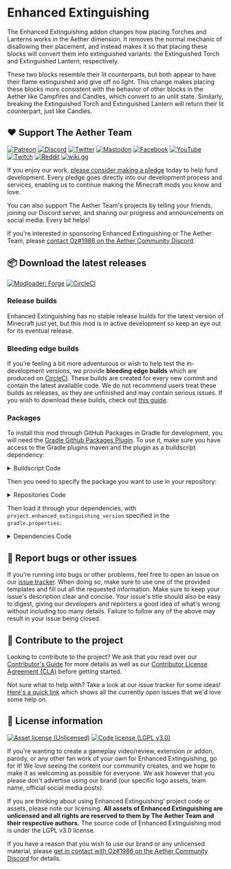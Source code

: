 # Enhanced Extinguishing

The Enhanced Extinguishing addon changes how placing Torches and Lanterns works in the Aether dimension. It removes the normal mechanic of disallowing their placement, and instead makes it so that placing these blocks will convert them into extinguished variants: the Extinguished Torch and Extinguished Lantern, respectively.

These two blocks resemble their lit counterparts, but both appear to have their flame extinguished and give off no light. This change makes placing these blocks more consistent with the behavior of other blocks in the Aether like Campfires and Candles, which convert to an unlit state. Similarly, breaking the Extinguished Torch and Extinguished Lantern will return their lit counterpart, just like Candles.

## :heart: Support The Aether Team

[![Patreon](https://img.shields.io/endpoint.svg?url=https%3A%2F%2Fshieldsio-patreon.vercel.app%2Fapi%3Fusername%3DTheAetherTeam%26type%3Dpatrons&style=flat-square&logoColor=white)](https://patreon.com/TheAetherTeam)
[![Discord](https://img.shields.io/discord/118816101936267265.svg?label=discord&logoColor=FFFFFF&logo=discord&color=7289DA&style=flat-square)](https://discord.gg/aethermod)
[![Twitter](https://img.shields.io/badge/twitter-@DevAether-lightgrey?style=flat-square&logo=twitter&color=1DA1F2&logoColor=white)](https://twitter.com/DevAether)
[![Mastodon](https://img.shields.io/mastodon/follow/110581810287361848?domain=https%3A%2F%2Fmastodon.gamedev.place%2F&style=flat-square&logo=mastodon&logoColor=white&label=mastodon&color=858AFA
)](https://mastodon.gamedev.place/@DevAether)
[![Facebook](https://img.shields.io/badge/facebook-AetherMod-blue?logo=facebook&style=flat-square&color=1877F2&logoColor=white)](https://www.facebook.com/AetherMod)
[![YouTube](https://img.shields.io/badge/youtube-@DevAether-blue?color=FF0000&label=youtube&logo=youtube&style=flat-square)](https://www.youtube.com/@DevAether)
[![Twitch](https://img.shields.io/twitch/status/theaetherteam?logo=twitch&style=flat-square&logoColor=white)](https://www.twitch.tv/theaetherteam)
[![Reddit](https://img.shields.io/reddit/subreddit-subscribers/TheAether?color=FF4500&label=reddit&logo=reddit&style=flat-square&logoColor=white)](https://www.reddit.com/r/TheAether/)
[![wiki.gg](https://custom-icon-badges.demolab.com/badge/wiki-aether-green?logo=wikigg&style=flat-square&color=FF1980)](https://aether.wiki.gg/)

If you enjoy our work, [please consider making a pledge](https://patreon.com/TheAetherTeam) today to help fund development. Every pledge goes directly into our development process and services, enabling us to continue making the Minecraft mods you know and love.

You can also support The Aether Team's projects by telling your friends, joining our Discord server, and sharing our progress and announcements on social media. Every bit helps!

If you're interested in sponsoring Enhanced Extinguishing or The Aether Team, please [contact Oz#1986 on the Aether Community Discord](https://discord.gg/aethermod).

## :package: Download the latest releases
[![Modloader: Forge](https://img.shields.io/badge/mod%20loader-forge-CC974D?style=flat-square)](https://files.minecraftforge.net/net/minecraftforge/forge/)
[![CircleCI](https://circleci.com/gh/The-Aether-Team/Enhanced-Extinguishing/tree/1.19.4-develop.svg?style=shield)](https://app.circleci.com/pipelines/github/The-Aether-Team/Enhanced-Extinguishing?branch=1.19.4-develop)
### Release builds
Enhanced Extinguishing has no stable release builds for the latest version of Minecraft just yet, but this mod is in active development so keep an eye out for its eventual release.

### Bleeding edge builds
If you’re feeling a bit more adventurous or wish to help test the in-development versions, we provide **bleeding edge builds** which are produced on [CircleCI](https://app.circleci.com/pipelines/github/The-Aether-Team/Enhanced-Extinguishing). These builds are created for every new commit and contain the latest available code. We do not recommend users treat these builds as releases, as they are unfinished and may contain serious issues. If you wish to download these builds, check out [this guide](https://github.com/The-Aether-Team/The-Aether/wiki/CircleCI-Guide).

### Packages
To install this mod through GitHub Packages in Gradle for development, you will need the [Gradle Github Packages Plugin](https://github.com/0ffz/gpr-for-gradle). To use it, make sure you have access to the Gradle plugins maven and the plugin as a buildscript dependency:

<details>
<summary> Buildscript Code</summary>

```
buildscript {
  repositories {
    ...
    maven {
        name 'Gradle'
        url "https://plugins.gradle.org/m2/"
    }
  }
  dependencies {
    ...
    classpath group: 'io.github.0ffz', name: 'gpr-for-gradle', version: '1.+', changing: true
  }
}
...
apply plugin: 'io.github.0ffz.github-packages'
```

</details>

Then you need to specify the package you want to use in your repository:

<details>
<summary> Repositories Code</summary>

```
repositories {
  ...
  maven githubPackage.invoke("The-Aether-Team/Enhanced-Extinguishing")
}
```

</details>

Then load it through your dependencies, with `project.enhanced_extinguishing_version` specified in the `gradle.properties`:

<details>
<summary> Dependencies Code</summary>

```
dependencies {
  ...
  compileOnly "com.aetherteam.aether_enhanced_extinguishing:aether_enhanced_extinguishing:${project.enhanced_extinguishing_version}"
  runtimeOnly fg.deobf("com.aetherteam.aether_enhanced_extinguishing:aether_enhanced_extinguishing:${project.enhanced_extinguishing_version}")
  ...
}
```

</details>

## :bug: Report bugs or other issues
If you're running into bugs or other problems, feel free to open an issue on our [issue tracker](https://github.com/The-Aether-Team/Enhanced-Extinguishing/issues). When doing so, make sure to use one of the provided templates and fill out all the requested information. Make sure to keep your issue's description clear and concise. Your issue's title should also be easy to digest, giving our developers and reporters a good idea of what's wrong without including too many details. Failure to follow any of the above may result in your issue being closed.

## :wrench: Contribute to the project
Looking to contribute to the project? We ask that you read over our [Contributor's Guide](https://github.com/The-Aether-Team/Enhanced-Extinguishing/blob/1.19.4-develop/docs/CONTRIBUTING.md) for more details as well as our [Contributor License Agreement (CLA)](https://github.com/The-Aether-Team/Enhanced-Extinguishing/blob/1.19.4-develop/docs/AGREEMENT.md) before getting started.

Not sure what to help with? Take a look at our issue tracker for some ideas! [Here's a quick link](https://github.com/The-Aether-Team/Enhanced-Extinguishing/labels/status%2Fhelp-wanted) which shows all the currently open issues that we'd love some help on.

## :scroll: License information
[![Asset license (Unlicensed)](https://img.shields.io/badge/assets%20license-All%20Rights%20Reserved-red.svg?style=flat-square)](https://en.wikipedia.org/wiki/All_rights_reserved)
[![Code license (LGPL v3.0)](https://img.shields.io/badge/code%20license-LGPL%20v3.0-green.svg?style=flat-square)](https://github.com/The-Aether-Team/Enhanced-Extinguishing/blob/1.19.4-develop/LICENSE.txt)

If you're wanting to create a gameplay video/review, extension or addon, parody, or any other fan work of your own for Enhanced Extinguishing, go for it! We love seeing the content our community creates, and we hope to make it as welcoming as possible for everyone. We ask however that you please don't advertise using our brand (our specific logo assets, team name, official social media posts).

If you are thinking about using Enhanced Extinguishing' project code or assets, please note our licensing. **All assets of Enhanced Extinguishing are unlicensed and all rights are reserved to them by The Aether Team and their respective authors.** The source code of Enhanced Extinguishing mod is under the LGPL v3.0 license.

If you have a reason that you wish to use our brand or any unlicensed material, please [get in contact with Oz#1986 on the Aether Community Discord](https://discord.gg/aethermod) for details.
